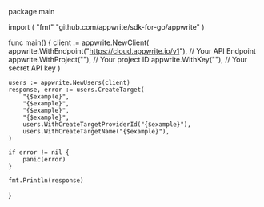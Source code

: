 package main

import (
    "fmt"
	"github.com/appwrite/sdk-for-go/appwrite"
)

func main() {
	client := appwrite.NewClient(
        appwrite.WithEndpoint("https://cloud.appwrite.io/v1"), // Your API Endpoint
        appwrite.WithProject(""), // Your project ID
        appwrite.WithKey(""), // Your secret API key
    )

    users := appwrite.NewUsers(client)
    response, error := users.CreateTarget(
        "{$example}",
        "{$example}",
        "{$example}",
        "{$example}",
        users.WithCreateTargetProviderId("{$example}"),
        users.WithCreateTargetName("{$example}"),
    )

    if error != nil {
        panic(error)
    }

    fmt.Println(response)
}
